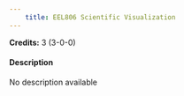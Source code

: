 ```yaml
---
    title: EEL806 Scientific Visualization
---
```

**Credits:** 3 (3-0-0)



#### Description 
No description available